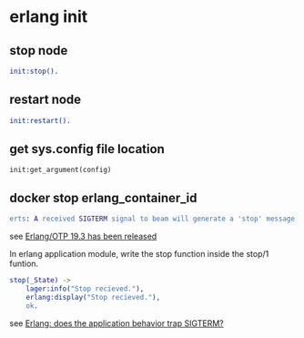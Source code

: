# erlang init

## stop node

``` erlang
init:stop().
```

## restart node

``` erlang
init:restart().
```

## get sys.config file location

``` shell
init:get_argument(config)
```

## docker stop erlang_container_id

``` erlang
erts: A received SIGTERM signal to beam will generate a 'stop' message to the init process and terminate the Erlang VM nicely. This is equivalent to calling init:stop/0.
```
see [Erlang/OTP 19.3 has been released](http://www.erlang.org/news/110)

In erlang application module, write the stop function inside the stop/1 funtion.

``` erlang
stop(_State) ->
    lager:info("Stop recieved."),
    erlang:display("Stop recieved."),
    ok.
```
see [Erlang: does the application behavior trap SIGTERM?](https://stackoverflow.com/questions/42912781/erlang-does-the-application-behavior-trap-sigterm)
